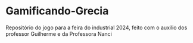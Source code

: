 # Gamificando-Grecia
Repositório do jogo para a feira do industrial 2024, feito com o auxilio dos professor Guilherme e da Professora Nanci
